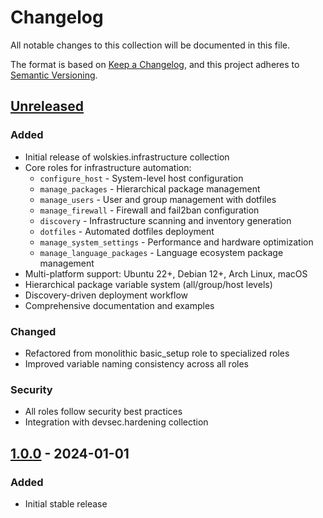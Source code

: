 # Changelog

All notable changes to this collection will be documented in this file.

The format is based on [Keep a Changelog](https://keepachangelog.com/en/1.0.0/),
and this project adheres to [Semantic Versioning](https://semver.org/spec/v2.0.0.html).

## [Unreleased]

### Added
- Initial release of wolskies.infrastructure collection
- Core roles for infrastructure automation:
  - `configure_host` - System-level host configuration
  - `manage_packages` - Hierarchical package management
  - `manage_users` - User and group management with dotfiles
  - `manage_firewall` - Firewall and fail2ban configuration
  - `discovery` - Infrastructure scanning and inventory generation
  - `dotfiles` - Automated dotfiles deployment
  - `manage_system_settings` - Performance and hardware optimization
  - `manage_language_packages` - Language ecosystem package management
- Multi-platform support: Ubuntu 22+, Debian 12+, Arch Linux, macOS
- Hierarchical package variable system (all/group/host levels)
- Discovery-driven deployment workflow
- Comprehensive documentation and examples

### Changed
- Refactored from monolithic basic_setup role to specialized roles
- Improved variable naming consistency across all roles

### Security
- All roles follow security best practices
- Integration with devsec.hardening collection

## [1.0.0] - 2024-01-01

### Added
- Initial stable release

[Unreleased]: https://github.com/wolskinet/ansible-infrastructure/compare/v1.0.0...HEAD
[1.0.0]: https://github.com/wolskinet/ansible-infrastructure/releases/tag/v1.0.0
